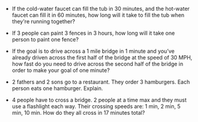 - If the cold-water faucet can fill the tub in 30 minutes, and the hot-water faucet can fill it in 60 minutes, how long will it take to fill the tub when they're running together?

- If 3 people can paint 3 fences in 3 hours, how long will it take one person to paint one fence?

- If the goal is to drive across a 1 mile bridge in 1 minute and you’ve already driven across the first half of the bridge at the speed of 30 MPH, how fast do you need to drive across the second half of the bridge in order to make your goal of one minute?

- 2 fathers and 2 sons go to a restaurant. They order 3 hamburgers. Each person eats one hamburger. Explain.

- 4 people have to cross a bridge. 2 people at a time max and they must use a flashlight each way. Their crossing speeds are: 1 min, 2 min, 5 min, 10 min. How do they all cross in 17 minutes total?